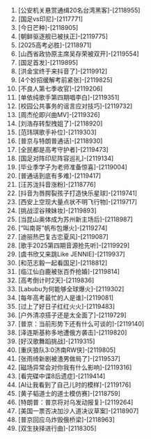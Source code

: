 
1. [公安机关悬赏通缉20名台湾黑客]-[2118955]
1. [国足vs印尼]-[2117771]
1. [今日芒种]-[2118905]
1. [朝鲜驱逐舰已被扶正]-[2119775]
1. [2025高考必胜]-[2118971]
1. [山西省政协原主席吴存荣被双开]-[2119554]
1. [国足首发]-[2119895]
1. [洪金宝终于来抖音了]-[2119912]
1. [4个妙招缓解考前紧张]-[2119825]
1. [不良人第七季收官]-[2119206]
1. [单依纯歌手第四期唱李白]-[2119351]
1. [校园公共事务的谣言应对技巧]-[2119732]
1. [周杰伦即兴曲MV]-[2119326]
1. [刘浩存转型拽姐了]-[2118920]
1. [范玮琪歌手补位]-[2119303]
1. [普京与特朗普通话]-[2118930]
1. [全民都是高考守护者]-[2119473]
1. [国足对阵印尼阵容巡礼]-[2119134]
1. [毕业季学子为老师准备惊喜]-[2119004]
1. [普通话到底有多难]-[2119417]
1. [汪苏泷抖音涨粉]-[2118776]
1. [抖音为唇腭裂孩子打造快乐星球]-[2119741]
1. [西安上空现大量点状不明飞行物]-[2119717]
1. [挑战涩谷辣妹妆]-[2119893]
1. [当昆山奥体成为苏州新主场后]-[2118987]
1. [“叫南哥”帆布包爆火]-[2119274]
1. [迪丽热巴复古恋夏风]-[2119087]
1. [歌手2025第四期音源抢先听]-[2119929]
1. [虞书欣又来跳Like JENNIE]-[2119937]
1. [和范志毅一起看国足]-[2118812]
1. [临江仙白鹿被张百乔抢婚]-[2119814]
1. [高考倒计时2天]-[2119836]
1. [Labubu为何能够全球爆火]-[2119302]
1. [每年高考最忙的人是谁]-[2119081]
1. [过上了好日子红红火火]-[2119483]
1. [户外清凉搭子还是太全面了]-[2119729]
1. [普京：当前形势下还有什么可谈的]-[2119140]
1. [泽连斯基称多地遭俄方袭击]-[2119820]
1. [好汉歌舞蹈挑战]-[2119315]
1. [重庆狼队3:0济南RW侠]-[2119805]
1. [张雨绮新剧被渣男做局了]-[2119537]
1. [磁场异常会对你我有什么影响]-[2119316]
1. [看完碟中谍8后遗症]-[2119414]
1. [AI让我看到了自己儿时的模样]-[2119176]
1. [黄子韬道士的道士模仿赛]-[2118759]
1. [特朗普：普京将对乌发动报复]-[2119264]
1. [美国一票否决加沙人道决议草案]-[2118907]
1. [普京回应乌炸毁俄桥梁]-[2118963]
1. [双生抉择进行曲]-[2118305]